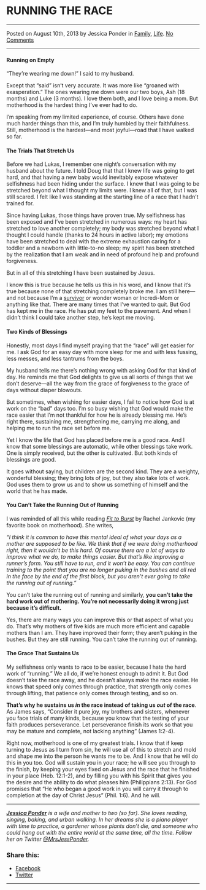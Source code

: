RUNNING THE RACE
================

* * *

Posted on August 10th, 2013 by Jessica Ponder in [Family](http://www.remnantresource.org/category/family/), [Life](http://www.remnantresource.org/category/life/). [No Comments](http://www.remnantresource.org/running-race/#respond)

* * *

#### Running on Empty

“They’re wearing me down!” I said to my husband.

Except that “said” isn’t very accurate. It was more like “groaned with exasperation.” The ones wearing me down were our two boys, Ash (18 months) and Luke (3 months). I love them both, and I love being a mom. But motherhood is the hardest thing I’ve ever had to do.

I’m speaking from my limited experience, of course. Others have done much harder things than this, and I’m truly humbled by their faithfulness. Still, motherhood is the hardest—and most joyful—road that I have walked so far.

#### The Trials That Stretch Us

Before we had Lukas, I remember one night’s conversation with my husband about the future. I told Doug that that I knew life was going to get hard, and that having a new baby would inevitably expose whatever selfishness had been hiding under the surface. I knew that I was going to be stretched beyond what I thought my limits were. I knew all of that, but I was still scared. I felt like I was standing at the starting line of a race that I hadn’t trained for.

Since having Lukas, those things have proven true. My selfishness has been exposed and I’ve been stretched in numerous ways: my heart has stretched to love another completely; my body was stretched beyond what I thought I could handle (thanks to 24 hours in active labor); my emotions have been stretched to deal with the extreme exhaustion caring for a toddler and a newborn with little-to-no sleep; my spirit has been stretched by the realization that I am weak and in need of profound help and profound forgiveness.

But in all of this stretching I have been sustained by Jesus.

I know this is true because he tells us this in his word, and I know that it’s true because none of that stretching completely broke me. I am still here—and not because I’m a [survivor](https://www.youtube.com/watch?v=O4OOum4Vm-M) or wonder woman or Incredi-Mom or anything like that. There are many times that I’ve wanted to quit. But God has kept me in the race. He has put my feet to the pavement. And when I didn’t think I could take another step, he’s kept me moving.

#### Two Kinds of Blessings

Honestly, most days I find myself praying that the “race” will get easier for me. I ask God for an easy day with more sleep for me and with less fussing, less messes, and less tantrums from the boys.

My husband tells me there’s nothing wrong with asking God for that kind of day. He reminds me that God delights to give us all sorts of things that we don’t deserve—all the way from the grace of forgiveness to the grace of days without diaper blowouts.

But sometimes, when wishing for easier days, I fail to notice how God is at work on the “bad” days too. I’m so busy wishing that God would make the race easier that I’m not thankful for how he is already blessing me. He’s right there, sustaining me, strengthening me, carrying me along, and helping me to run the race set before me.

Yet I know the life that God has placed before me is a good race. And I know that some blessings are automatic, while other blessings take work. One is simply received, but the other is cultivated. But both kinds of blessings are good.

It goes without saying, but children are the second kind. They are a weighty, wonderful blessing; they bring lots of joy, but they also take lots of work. God uses them to grow us and to show us something of himself and the world that he has made.

#### You Can’t Take the Running Out of Running

I was reminded of all this while reading [_Fit to Burst_](http://www.amazon.com/Fit-Burst-Abundance-Mayhem-Motherhood/dp/1591281288) by Rachel Jankovic (my favorite book on motherhood). She writes,

_“I think it is common to have this mental ideal of what your days as a mother are supposed to be like. We think that if we were doing motherhood right, then it wouldn’t be this hard. Of course there are a lot of ways to improve what we do, to make things easier. But that’s like improving a runner’s form. You still have to run, and it won’t be easy. You can continue training to the point that you are no longer puking in the bushes and all red in the face by the end of the first block, but you aren’t ever going to take the running out of running.”_

You can’t take the running out of running and similarly, **you can’t take the hard work out of mothering. You’re not necessarily doing it wrong just because it’s difficult.**

Yes, there are many ways you can improve this or that aspect of what you do. That’s why mothers of five kids are much more efficient and capable mothers than I am. They have improved their form; they aren’t puking in the bushes. But they are still running. You can’t take the running out of running.

#### The Grace That Sustains Us

My selfishness only wants to race to be easier, because I hate the hard work of “running.” We all do, if we’re honest enough to admit it. But God doesn’t take the race away, and he doesn’t always make the race easier. He knows that speed only comes through practice, that strength only comes through lifting, that patience only comes through testing, and so on.

**That’s why he sustains us _in_ the race instead of taking us _out_ of the race**. As James says, “Consider it pure joy, my brothers and sisters, whenever you face trials of many kinds, because you know that the testing of your faith produces perseverance. Let perseverance finish its work so that you may be mature and complete, not lacking anything” (James 1:2-4).

Right now, motherhood is one of my greatest trials. I know that if keep turning to Jesus as I turn from sin, he will use all of this to stretch and mold and shape me into the person he wants me to be. And I know that he will do this in you too. God will sustain you in your race; he will see you through to the finish, by keeping your eyes fixed on Jesus and the race that he finished in your place (Heb. 12:1-2), and by filling you with his Spirit that gives you the desire and the ability to do what pleases him (Philippians 2:13). For God promises that “He who began a good work in you will carry it through to completion at the day of Christ Jesus” (Phil. 1:6). And he will.

* * *

_**[Jessica Ponder](http://www.remnantresource.org/author/jessica-ponder/)** is a wife and mother to two (so far). She loves reading, singing, baking, and urban walking. In her dreams she is a piano player with time to practice, a gardener whose plants don’t die, and someone who could hang out with the entire world at the same time, all the time. _Follow her on Twitter [@MrsJessPonder](https://twitter.com/MrsJessPonder).__

### Share this:

*   [Facebook](http://www.remnantresource.org/running-race/?share=facebook "Click to share on Facebook")
*   [Twitter](http://www.remnantresource.org/running-race/?share=twitter "Click to share on Twitter")

  

* * *

